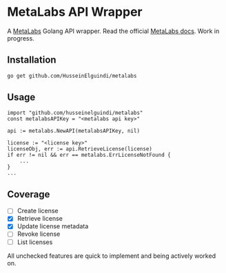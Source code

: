 # MetaLabs API Wrapper
A [MetaLabs](https://metalabs.io/) Golang API wrapper.
Read the official [MetaLabs docs](https://docs.metalabs.io/reference).
Work in progress.

## Installation
```bash
go get github.com/HusseinElguindi/metalabs
```

## Usage
```golang
import "github.com/husseinelguindi/metalabs"
const metalabsAPIKey = "<metalabs api key>"

api := metalabs.NewAPI(metalabsAPIKey, nil)

license := "<license key>"
licenseObj, err := api.RetrieveLicense(license)
if err != nil && err == metalabs.ErrLicenseNotFound {
    ...
}
...
```

## Coverage
- [ ] Create license
- [x] Retrieve license
- [x] Update license metadata
- [ ] Revoke license
- [ ] List licenses

All unchecked features are quick to implement and being actively worked on.
